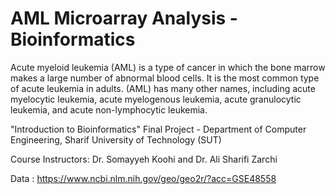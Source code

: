 # AML Microarray Analysis - Bioinformatics

Acute myeloid leukemia (AML) is a type of cancer in which the bone marrow makes a large number of abnormal blood cells. It is the most common type of acute leukemia in adults. (AML) has many other names, including acute myelocytic leukemia, acute myelogenous leukemia, acute granulocytic leukemia, and acute non-lymphocytic leukemia. 

"Introduction to Bioinformatics" Final Project - Department of Computer Engineering, Sharif University of Technology (SUT)

Course Instructors:  Dr. Somayyeh Koohi and Dr. Ali Sharifi Zarchi

Data : https://www.ncbi.nlm.nih.gov/geo/geo2r/?acc=GSE48558
